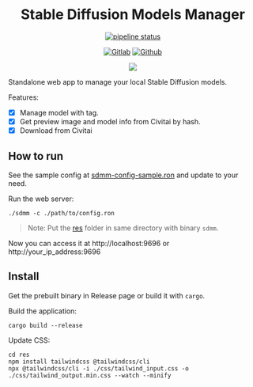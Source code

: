 <div align="center">

Stable Diffusion Models Manager
===============================

[![pipeline status](https://gitlab.com/kimtinh/sdmm/badges/master/pipeline.svg)](https://gitlab.com/kimtinh/sdmm/-/commits/master)

[![Gitlab](https://img.shields.io/badge/gitlab-%23181717.svg?style=for-the-badge&logo=gitlab&logoColor=white)](https://gitlab.com/kimtinh/sdmm)
[![Github](https://img.shields.io/badge/github-%23121011.svg?style=for-the-badge&logo=github&logoColor=white)](https://github.com/dothanhtrung/sdmm)

[![](https://img.youtube.com/vi/85oTHZkGkZU/hqdefault.jpg)](https://www.youtube.com/embed/85oTHZkGkZU)

</div>

Standalone web app to manage your local Stable Diffusion models.

Features:
* [x] Manage model with tag.
* [x] Get preview image and model info from Civitai by hash.
* [x] Download from Civitai

How to run
----------

See the sample config at [sdmm-config-sample.ron](./sdmm-config-sample.ron) and update to your need.

Run the web server:
```shell
./sdmm -c ./path/to/config.ron
```

> Note: Put the [res](./res) folder in same directory with binary `sdmm`.

Now you can access it at http://localhost:9696 or http://your_ip_address:9696

Install
-------

Get the prebuilt binary in Release page or build it with `cargo`.

Build the application:
```shell
cargo build --release
```

Update CSS:
```shell
cd res
npm install tailwindcss @tailwindcss/cli 
npx @tailwindcss/cli -i ./css/tailwind_input.css -o ./css/tailwind_output.min.css --watch --minify
```